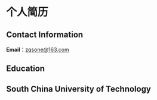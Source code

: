 # 个人简历

## Contact Information
**Email**：zqsone@163.com

## Education
## South China University of Technology


